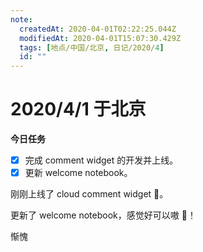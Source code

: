```yaml
---
note:
  createdAt: 2020-04-01T02:22:25.044Z
  modifiedAt: 2020-04-01T15:07:30.429Z
  tags: [地点/中国/北京, 日记/2020/4]
  id: ""
---
```


# 2020/4/1 于北京

<!-- @crossnote.comment "id":"c50c3dce-842b-4d56-b7f6-782cc3d92684" -->

**今日任务**

- [x] 完成 comment widget 的开发并上线。
- [x] 更新 welcome notebook。

<!-- @timer "date":"Wed Apr 01 2020 16:18:56 GMT+0800 (China Standard Time)" -->

刚刚上线了 cloud comment widget 🐼。

<!-- @timer "date":"Wed Apr 01 2020 16:48:55 GMT+0800 (China Standard Time)","duration":"30 minutes" -->

更新了 welcome notebook，感觉好可以嗷 🍊！

<!-- @timer "date":"Wed Apr 01 2020 23:06:27 GMT+0800 (China Standard Time)","duration":"about 6 hours" -->

惭愧
